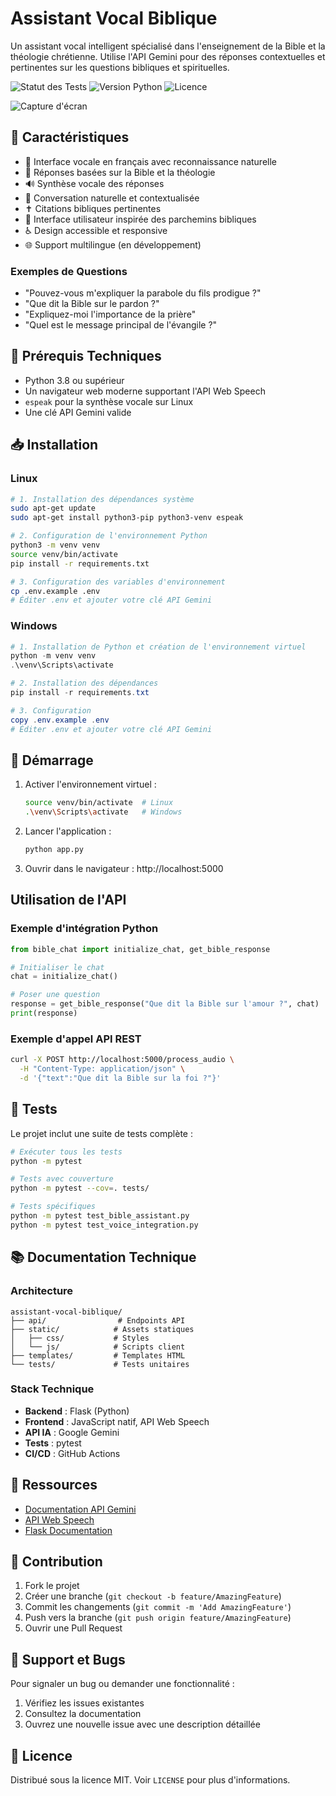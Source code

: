 # Assistant Vocal Biblique

Un assistant vocal intelligent spécialisé dans l'enseignement de la Bible et la théologie chrétienne. Utilise l'API Gemini pour des réponses contextuelles et pertinentes sur les questions bibliques et spirituelles.

![Statut des Tests](https://img.shields.io/badge/tests-passing-brightgreen)
![Version Python](https://img.shields.io/badge/python-%3E%3D3.8-blue)
![Licence](https://img.shields.io/badge/license-MIT-green)

<img src="Messenger_creation_F270C9DC-51A3-48DB-A27F-7AAA0A842BFC.jpeg" alt="Capture d'écran" />

## 🌟 Caractéristiques

- 🎤 Interface vocale en français avec reconnaissance naturelle
- 📖 Réponses basées sur la Bible et la théologie
- 🔊 Synthèse vocale des réponses
- 💬 Conversation naturelle et contextualisée
- ✝️ Citations bibliques pertinentes
- 📜 Interface utilisateur inspirée des parchemins bibliques
- ♿ Design accessible et responsive
- 🌐 Support multilingue (en développement)

### Exemples de Questions
- "Pouvez-vous m'expliquer la parabole du fils prodigue ?"
- "Que dit la Bible sur le pardon ?"
- "Expliquez-moi l'importance de la prière"
- "Quel est le message principal de l'évangile ?"

## 🔧 Prérequis Techniques

- Python 3.8 ou supérieur
- Un navigateur web moderne supportant l'API Web Speech
- `espeak` pour la synthèse vocale sur Linux
- Une clé API Gemini valide

## 📥 Installation

### Linux
```bash
# 1. Installation des dépendances système
sudo apt-get update
sudo apt-get install python3-pip python3-venv espeak

# 2. Configuration de l'environnement Python
python3 -m venv venv
source venv/bin/activate
pip install -r requirements.txt

# 3. Configuration des variables d'environnement
cp .env.example .env
# Éditer .env et ajouter votre clé API Gemini
```

### Windows
```powershell
# 1. Installation de Python et création de l'environnement virtuel
python -m venv venv
.\venv\Scripts\activate

# 2. Installation des dépendances
pip install -r requirements.txt

# 3. Configuration
copy .env.example .env
# Éditer .env et ajouter votre clé API Gemini
```

## 🚀 Démarrage

1. Activer l'environnement virtuel :
   ```bash
   source venv/bin/activate  # Linux
   .\venv\Scripts\activate   # Windows
   ```

2. Lancer l'application :
   ```bash
   python app.py
   ```

3. Ouvrir dans le navigateur : http://localhost:5000

## Utilisation de l'API

### Exemple d'intégration Python

```python
from bible_chat import initialize_chat, get_bible_response

# Initialiser le chat
chat = initialize_chat()

# Poser une question
response = get_bible_response("Que dit la Bible sur l'amour ?", chat)
print(response)
```

### Exemple d'appel API REST

```bash
curl -X POST http://localhost:5000/process_audio \
  -H "Content-Type: application/json" \
  -d '{"text":"Que dit la Bible sur la foi ?"}'
```

## 🧪 Tests

Le projet inclut une suite de tests complète :

```bash
# Exécuter tous les tests
python -m pytest

# Tests avec couverture
python -m pytest --cov=. tests/

# Tests spécifiques
python -m pytest test_bible_assistant.py
python -m pytest test_voice_integration.py
```

## 📚 Documentation Technique

### Architecture

```plaintext
assistant-vocal-biblique/
├── api/                # Endpoints API
├── static/            # Assets statiques
│   ├── css/           # Styles
│   └── js/            # Scripts client
├── templates/         # Templates HTML
└── tests/             # Tests unitaires
```

### Stack Technique

- **Backend** : Flask (Python)
- **Frontend** : JavaScript natif, API Web Speech
- **API IA** : Google Gemini
- **Tests** : pytest
- **CI/CD** : GitHub Actions

## 📖 Ressources

- [Documentation API Gemini](https://ai.google.dev/docs)
- [API Web Speech](https://developer.mozilla.org/fr/docs/Web/API/Web_Speech_API)
- [Flask Documentation](https://flask.palletsprojects.com/)

## 🤝 Contribution

1. Fork le projet
2. Créer une branche (`git checkout -b feature/AmazingFeature`)
3. Commit les changements (`git commit -m 'Add AmazingFeature'`)
4. Push vers la branche (`git push origin feature/AmazingFeature`)
5. Ouvrir une Pull Request

## 🐛 Support et Bugs

Pour signaler un bug ou demander une fonctionnalité :

1. Vérifiez les issues existantes
2. Consultez la documentation
3. Ouvrez une nouvelle issue avec une description détaillée

## 📝 Licence

Distribué sous la licence MIT. Voir `LICENSE` pour plus d'informations.

